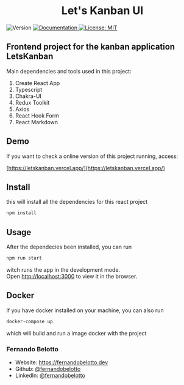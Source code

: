 <h1 align="center">Let's Kanban UI </h1>
<p>
  <img alt="Version" src="https://img.shields.io/badge/version-1.0.0-blue.svg?cacheSeconds=2592000" />
  <a href="https://github.com/fernandobelotto/kanban/wiki/Documentation" target="_blank">
    <img alt="Documentation" src="https://img.shields.io/badge/documentation-yes-brightgreen.svg" />
  </a>
  <a href="#" target="_blank">
    <img alt="License: MIT" src="https://img.shields.io/badge/License-MIT-yellow.svg" />
  </a>
</p>

## Frontend project for the kanban application LetsKanban

Main dependencies and tools used in this project:

1. Create React App
2. Typescript
3. Chakra-UI
4. Redux Toolkit
5. Axios
6. React Hook Form
7. React Markdown

## Demo

If you want to check a online version of this project running, access:

[https://letskanban.vercel.app/](https://letskanban.vercel.app/)

## Install

this will install all the dependencies for this react project

```sh
npm install
```

## Usage

After the dependecies been installed, you can run

```sh
npm run start
```

witch runs the app in the development mode.<br /> Open
[http://localhost:3000](http://localhost:3000) to view it in the browser.

## Docker

If you have docker installed on your machine, you can also run

```sh
docker-compose up
```

which will build and run a image docker with the project

### Fernando Belotto

- Website: https://fernandobelotto.dev
- Github: [@fernandobelotto](https://github.com/fernandobelotto)
- LinkedIn: [@fernandobelotto](https://linkedin.com/in/fernandobelotto)

